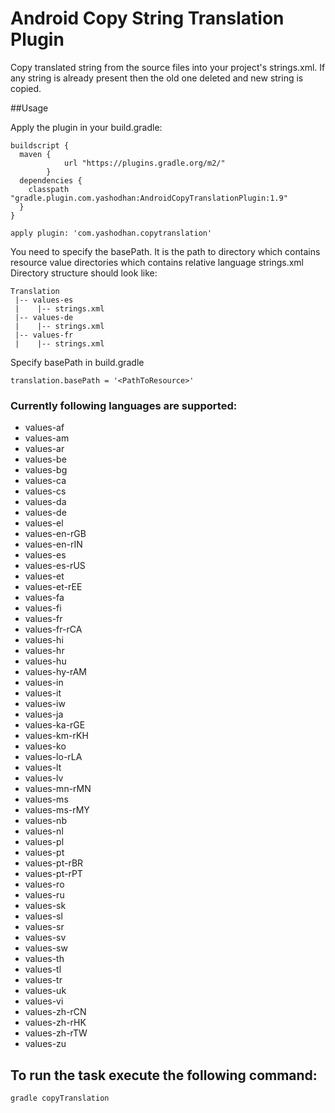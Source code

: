 # Android Copy String Translation Plugin
Copy translated string from the source files into your project's strings.xml. If any string is already present then the old one deleted and new string is copied.

##Usage

Apply the plugin in your build.gradle:

``` 
buildscript {
  maven {
            url "https://plugins.gradle.org/m2/"
        }
  dependencies {
    classpath "gradle.plugin.com.yashodhan:AndroidCopyTranslationPlugin:1.9"
  }
}

apply plugin: 'com.yashodhan.copytranslation'

```

You need to specify the basePath. It is the path to directory which contains resource value directories which contains relative language strings.xml
Directory structure should look like:
```
Translation
 |-- values-es
 |    |-- strings.xml
 |-- values-de
 |    |-- strings.xml
 |-- values-fr
 |    |-- strings.xml
```
Specify basePath in build.gradle
```
translation.basePath = '<PathToResource>'
```

### Currently following languages are supported:
  - values-af
  - values-am
  - values-ar
  - values-be
  - values-bg
  - values-ca
  - values-cs
  - values-da
  - values-de
  - values-el
  - values-en-rGB
  - values-en-rIN
  - values-es
  - values-es-rUS
  - values-et
  - values-et-rEE
  - values-fa
  - values-fi
  - values-fr
  - values-fr-rCA
  - values-hi
  - values-hr
  - values-hu
  - values-hy-rAM
  - values-in
  - values-it
  - values-iw
  - values-ja
  - values-ka-rGE
  - values-km-rKH
  - values-ko
  - values-lo-rLA
  - values-lt
  - values-lv
  - values-mn-rMN
  - values-ms
  - values-ms-rMY
  - values-nb
  - values-nl
  - values-pl
  - values-pt
  - values-pt-rBR
  - values-pt-rPT
  - values-ro
  - values-ru
  - values-sk
  - values-sl
  - values-sr
  - values-sv
  - values-sw
  - values-th
  - values-tl
  - values-tr
  - values-uk
  - values-vi
  - values-zh-rCN
  - values-zh-rHK
  - values-zh-rTW
  - values-zu
  
## To run the task execute the following command:
```
gradle copyTranslation
```
